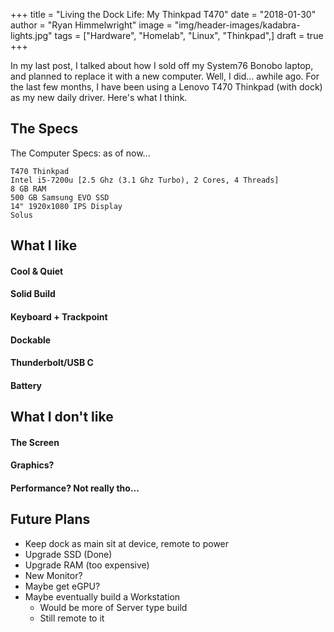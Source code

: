 +++
title  = "Living the Dock Life: My Thinkpad T470"
date   = "2018-01-30"
author = "Ryan Himmelwright"
image  = "img/header-images/kadabra-lights.jpg"
tags   = ["Hardware", "Homelab", "Linux", "Thinkpad",]
draft  = true
+++

In my last post, I talked about how I sold off my System76 Bonobo laptop, and
 planned to replace it with a new computer. Well, I did... awhile ago. For the
 last few months, I have been using a Lenovo T470 Thinkpad (with dock) as my new
 daily driver. Here's what I think.

<!--more-->

## The Specs

The Computer Specs: as of now...

```
T470 Thinkpad
Intel i5-7200u [2.5 Ghz (3.1 Ghz Turbo), 2 Cores, 4 Threads]
8 GB RAM
500 GB Samsung EVO SSD
14" 1920x1080 IPS Display 
Solus
```

## What I like

#### Cool & Quiet

#### Solid Build

#### Keyboard + Trackpoint

#### Dockable

#### Thunderbolt/USB C

#### Battery

## What I don't like

#### The Screen

#### Graphics?

#### Performance? Not really tho...

## Future Plans

* Keep dock as main sit at device, remote to power
* Upgrade SSD (Done)
* Upgrade RAM (too expensive)
* New Monitor?
* Maybe get eGPU?
* Maybe eventually build a Workstation
  * Would be more of Server type build
  * Still remote to it

